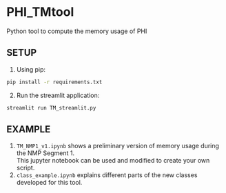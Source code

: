 # PHI_TMtool
Python tool to compute the memory usage of PHI

## SETUP
1. Using pip:
```bash
pip install -r requirements.txt
```
2. Run the streamlit application:
```bash
streamlit run TM_streamlit.py
```
## EXAMPLE
1. ```TM_NMP1_v1.ipynb``` shows a preliminary version of memory usage during the NMP Segment 1. <br />
This jupyter notebook can be used and modified to create your own script. <br />
2. ```class_example.ipynb``` explains different parts of the new classes developed for this tool.